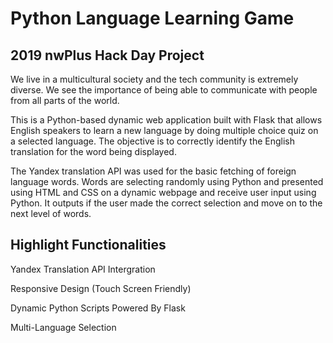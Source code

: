 # Python Language Learning Game

## 2019 nwPlus Hack Day Project

We live in a multicultural society and the tech community is extremely diverse. We see the importance of being able to communicate with people from all parts of the world.

This is a Python-based dynamic web application built with Flask that allows English speakers to learn a new language by doing multiple choice quiz on a selected language. The objective is to correctly identify the English translation for the word being displayed.

The Yandex translation API was used for the basic fetching of foreign language words. Words are selecting randomly using Python and presented using HTML and CSS on a dynamic webpage and receive user input using Python. It outputs if the user made the correct selection and move on to the next level of words.

## Highlight Functionalities

Yandex Translation API Intergration

Responsive Design (Touch Screen Friendly)

Dynamic Python Scripts Powered By Flask

Multi-Language Selection
